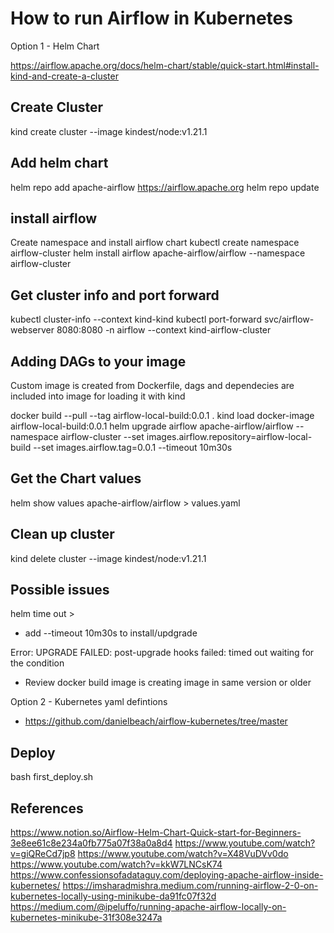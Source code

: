 # How to run Airflow in Kubernetes

Option 1 - Helm Chart

https://airflow.apache.org/docs/helm-chart/stable/quick-start.html#install-kind-and-create-a-cluster

## Create Cluster
kind create cluster --image kindest/node:v1.21.1

## Add helm chart
helm repo add apache-airflow https://airflow.apache.org
helm repo update

## install airflow
Create namespace and install airflow chart
kubectl create namespace airflow-cluster
helm install airflow apache-airflow/airflow --namespace airflow-cluster


## Get cluster info and port forward
kubectl cluster-info --context kind-kind
kubectl port-forward svc/airflow-webserver 8080:8080 -n airflow --context kind-airflow-cluster

## Adding DAGs to your image
Custom image is created from Dockerfile, dags and dependecies are included into image for loading it with kind

docker build --pull --tag airflow-local-build:0.0.1 .
kind load docker-image airflow-local-build:0.0.1
helm upgrade airflow apache-airflow/airflow --namespace airflow-cluster --set images.airflow.repository=airflow-local-build --set images.airflow.tag=0.0.1 --timeout 10m30s

## Get the Chart values
helm show values apache-airflow/airflow > values.yaml


## Clean up cluster
kind delete cluster --image kindest/node:v1.21.1

## Possible issues 

helm time out > 
 - add --timeout 10m30s to install/updgrade

Error: UPGRADE FAILED: post-upgrade hooks failed: timed out waiting for the condition
 - Review docker build image is creating image in same version or older


Option 2 - Kubernetes yaml defintions	
 - https://github.com/danielbeach/airflow-kubernetes/tree/master

## Deploy 

bash first_deploy.sh

## References
https://www.notion.so/Airflow-Helm-Chart-Quick-start-for-Beginners-3e8ee61c8e234a0fb775a07f38a0a8d4
https://www.youtube.com/watch?v=giQReCd7jp8
https://www.youtube.com/watch?v=X48VuDVv0do
https://www.youtube.com/watch?v=kkW7LNCsK74
https://www.confessionsofadataguy.com/deploying-apache-airflow-inside-kubernetes/
https://imsharadmishra.medium.com/running-airflow-2-0-on-kubernetes-locally-using-minikube-da91fc07f32d
https://medium.com/@ipeluffo/running-apache-airflow-locally-on-kubernetes-minikube-31f308e3247a
